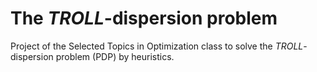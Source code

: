 # The *TROLL*-dispersion problem

Project of the Selected Topics in Optimization class to solve the *TROLL*-dispersion problem (PDP) by heuristics.
